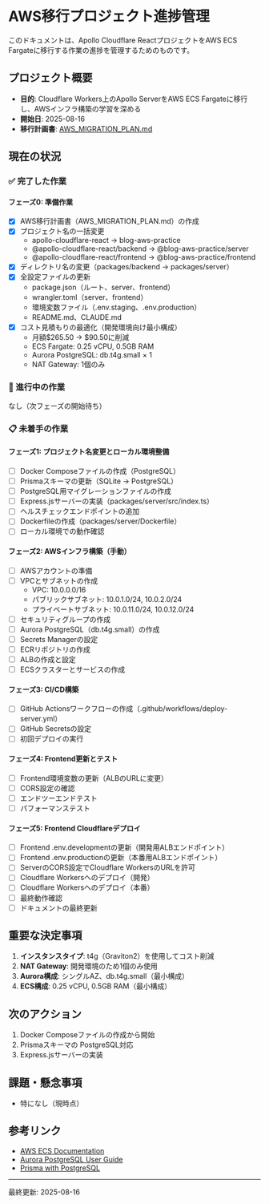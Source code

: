 # AWS移行プロジェクト進捗管理

このドキュメントは、Apollo Cloudflare ReactプロジェクトをAWS ECS Fargateに移行する作業の進捗を管理するためのものです。

## プロジェクト概要

- **目的**: Cloudflare Workers上のApollo ServerをAWS ECS Fargateに移行し、AWSインフラ構築の学習を深める
- **開始日**: 2025-08-16
- **移行計画書**: [AWS_MIGRATION_PLAN.md](./AWS_MIGRATION_PLAN.md)

## 現在の状況

### ✅ 完了した作業

#### フェーズ0: 準備作業
- [x] AWS移行計画書（AWS_MIGRATION_PLAN.md）の作成
- [x] プロジェクト名の一括変更
  - apollo-cloudflare-react → blog-aws-practice
  - @apollo-cloudflare-react/backend → @blog-aws-practice/server
  - @apollo-cloudflare-react/frontend → @blog-aws-practice/frontend
- [x] ディレクトリ名の変更（packages/backend → packages/server）
- [x] 全設定ファイルの更新
  - package.json（ルート、server、frontend）
  - wrangler.toml（server、frontend）
  - 環境変数ファイル（.env.staging、.env.production）
  - README.md、CLAUDE.md
- [x] コスト見積もりの最適化（開発環境向け最小構成）
  - 月額$265.50 → $90.50に削減
  - ECS Fargate: 0.25 vCPU, 0.5GB RAM
  - Aurora PostgreSQL: db.t4g.small × 1
  - NAT Gateway: 1個のみ

### 🚧 進行中の作業

なし（次フェーズの開始待ち）

### 📋 未着手の作業

#### フェーズ1: プロジェクト名変更とローカル環境整備
- [ ] Docker Composeファイルの作成（PostgreSQL）
- [ ] Prismaスキーマの更新（SQLite → PostgreSQL）
- [ ] PostgreSQL用マイグレーションファイルの作成
- [ ] Express.jsサーバーの実装（packages/server/src/index.ts）
- [ ] ヘルスチェックエンドポイントの追加
- [ ] Dockerfileの作成（packages/server/Dockerfile）
- [ ] ローカル環境での動作確認

#### フェーズ2: AWSインフラ構築（手動）
- [ ] AWSアカウントの準備
- [ ] VPCとサブネットの作成
  - VPC: 10.0.0.0/16
  - パブリックサブネット: 10.0.1.0/24, 10.0.2.0/24
  - プライベートサブネット: 10.0.11.0/24, 10.0.12.0/24
- [ ] セキュリティグループの作成
- [ ] Aurora PostgreSQL（db.t4g.small）の作成
- [ ] Secrets Managerの設定
- [ ] ECRリポジトリの作成
- [ ] ALBの作成と設定
- [ ] ECSクラスターとサービスの作成

#### フェーズ3: CI/CD構築
- [ ] GitHub Actionsワークフローの作成（.github/workflows/deploy-server.yml）
- [ ] GitHub Secretsの設定
- [ ] 初回デプロイの実行

#### フェーズ4: Frontend更新とテスト
- [ ] Frontend環境変数の更新（ALBのURLに変更）
- [ ] CORS設定の確認
- [ ] エンドツーエンドテスト
- [ ] パフォーマンステスト

#### フェーズ5: Frontend Cloudflareデプロイ
- [ ] Frontend .env.developmentの更新（開発用ALBエンドポイント）
- [ ] Frontend .env.productionの更新（本番用ALBエンドポイント）
- [ ] ServerのCORS設定でCloudflare WorkersのURLを許可
- [ ] Cloudflare Workersへのデプロイ（開発）
- [ ] Cloudflare Workersへのデプロイ（本番）
- [ ] 最終動作確認
- [ ] ドキュメントの最終更新

## 重要な決定事項

1. **インスタンスタイプ**: t4g（Graviton2）を使用してコスト削減
2. **NAT Gateway**: 開発環境のため1個のみ使用
3. **Aurora構成**: シングルAZ、db.t4g.small（最小構成）
4. **ECS構成**: 0.25 vCPU, 0.5GB RAM（最小構成）

## 次のアクション

1. Docker Composeファイルの作成から開始
2. Prismaスキーマの PostgreSQL対応
3. Express.jsサーバーの実装

## 課題・懸念事項

- 特になし（現時点）

## 参考リンク

- [AWS ECS Documentation](https://docs.aws.amazon.com/ecs/)
- [Aurora PostgreSQL User Guide](https://docs.aws.amazon.com/AmazonRDS/latest/AuroraUserGuide/)
- [Prisma with PostgreSQL](https://www.prisma.io/docs/concepts/database-connectors/postgresql)

---

最終更新: 2025-08-16